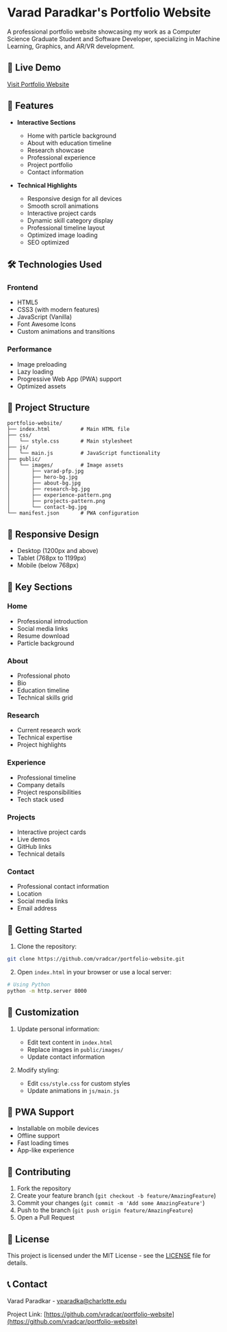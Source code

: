 # Varad Paradkar's Portfolio Website

A professional portfolio website showcasing my work as a Computer Science Graduate Student and Software Developer, specializing in Machine Learning, Graphics, and AR/VR development.

## 🚀 Live Demo
[Visit Portfolio Website](https://vradcar.github.io/portfolio-website)

## 🎯 Features

- **Interactive Sections**
  - Home with particle background
  - About with education timeline
  - Research showcase
  - Professional experience
  - Project portfolio
  - Contact information

- **Technical Highlights**
  - Responsive design for all devices
  - Smooth scroll animations
  - Interactive project cards
  - Dynamic skill category display
  - Professional timeline layout
  - Optimized image loading
  - SEO optimized

## 🛠️ Technologies Used

### Frontend
- HTML5
- CSS3 (with modern features)
- JavaScript (Vanilla)
- Font Awesome Icons
- Custom animations and transitions

### Performance
- Image preloading
- Lazy loading
- Progressive Web App (PWA) support
- Optimized assets

## 📁 Project Structure

```
portfolio-website/
├── index.html          # Main HTML file
├── css/
│   └── style.css       # Main stylesheet
├── js/
│   └── main.js         # JavaScript functionality
├── public/
│   └── images/         # Image assets
│       ├── varad-pfp.jpg
│       ├── hero-bg.jpg
│       ├── about-bg.jpg
│       ├── research-bg.jpg
│       ├── experience-pattern.png
│       ├── projects-pattern.png
│       └── contact-bg.jpg
└── manifest.json       # PWA configuration
```

## 📱 Responsive Design

- Desktop (1200px and above)
- Tablet (768px to 1199px)
- Mobile (below 768px)

## 🎨 Key Sections

### Home
- Professional introduction
- Social media links
- Resume download
- Particle background

### About
- Professional photo
- Bio
- Education timeline
- Technical skills grid

### Research
- Current research work
- Technical expertise
- Project highlights

### Experience
- Professional timeline
- Company details
- Project responsibilities
- Tech stack used

### Projects
- Interactive project cards
- Live demos
- GitHub links
- Technical details

### Contact
- Professional contact information
- Location
- Social media links
- Email address

## 🚀 Getting Started

1. Clone the repository:
```bash
git clone https://github.com/vradcar/portfolio-website.git
```

2. Open `index.html` in your browser or use a local server:
```bash
# Using Python
python -m http.server 8000
```

## 🔧 Customization

1. Update personal information:
   - Edit text content in `index.html`
   - Replace images in `public/images/`
   - Update contact information

2. Modify styling:
   - Edit `css/style.css` for custom styles
   - Update animations in `js/main.js`

## 📱 PWA Support

- Installable on mobile devices
- Offline support
- Fast loading times
- App-like experience

## 🤝 Contributing

1. Fork the repository
2. Create your feature branch (`git checkout -b feature/AmazingFeature`)
3. Commit your changes (`git commit -m 'Add some AmazingFeature'`)
4. Push to the branch (`git push origin feature/AmazingFeature`)
5. Open a Pull Request

## 📄 License

This project is licensed under the MIT License - see the [LICENSE](LICENSE) file for details.

## 📞 Contact

Varad Paradkar - [vparadka@charlotte.edu](mailto:vparadka@charlotte.edu)

Project Link: [https://github.com/vradcar/portfolio-website](https://github.com/vradcar/portfolio-website)




